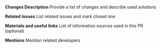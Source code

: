 **Changes Description**
Provide a list of changes and describe used solutions

**Related Issues**
List related issues and mark closed one

**Materials and useful links**
List of information sources used in this PR (optional)

**Mentions**
Mention related developers
